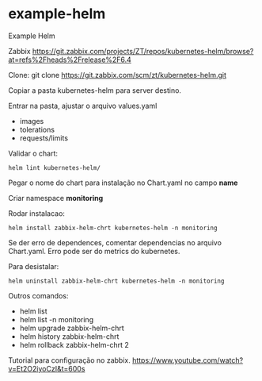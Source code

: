 # example-helm
Example Helm

Zabbix
https://git.zabbix.com/projects/ZT/repos/kubernetes-helm/browse?at=refs%2Fheads%2Frelease%2F6.4

Clone:
git clone https://git.zabbix.com/scm/zt/kubernetes-helm.git

Copiar a pasta kubernetes-helm para server destino.

Entrar na pasta, ajustar o arquivo values.yaml
- images
- tolerations
- requests/limits

Validar o chart:
```
helm lint kubernetes-helm/
```
Pegar o nome do chart para instalação no Chart.yaml no campo **name**

Criar namespace **monitoring**

Rodar instalacao: 
```
helm install zabbix-helm-chrt kubernetes-helm -n monitoring
```
Se der erro de dependences, comentar dependencias no arquivo Chart.yaml. Erro pode ser do metrics do kubernetes.


Para desistalar:
```
helm uninstall zabbix-helm-chrt kubernetes-helm -n monitoring
```

Outros comandos:
- helm list
- helm list -n monitoring
- helm upgrade zabbix-helm-chrt 
- helm history zabbix-helm-chrt 
- helm rollback zabbix-helm-chrt 2

Tutorial para configuração no zabbix.
https://www.youtube.com/watch?v=Et2O2iyoCzI&t=600s

